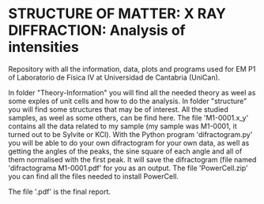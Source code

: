 # STRUCTURE OF MATTER: X RAY DIFFRACTION: Analysis of intensities
Repository with all the information, data, plots and programs used for EM P1 of Laboratorio de Física IV at Universidad de Cantabria (UniCan).

In folder "Theory-Information" you will find all the needed theory as weel as some exples of unit cells and how to do the analysis. In folder "structure" you will find some structures that may be of interest. All the studied samples, as weel as some others, can be find here. The file 'M1-0001.x_y' contains all the data related to my sample (my sample was M1-0001, it turned out to be Sylvite or KCl). With the Python program 'difractogram.py' you will be able to do your own difractogram for your own data, as well as getting the angles of the peaks, the sine square of each angle and all of them normalised with the first peak. It will save the difractogram (file named 'difractograma M1-0001.pdf' for you as an output. The file 'PowerCell.zip' you can find all the files needed to install PowerCell.

The file '.pdf' is the final report.
